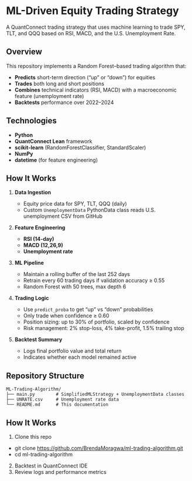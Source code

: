# ML-Driven Equity Trading Strategy

A QuantConnect trading strategy that uses machine learning to trade SPY, TLT, and QQQ based on RSI, MACD, and the U.S. Unemployment Rate.

## Overview

This repository implements a Random Forest–based trading algorithm that:

- **Predicts** short-term direction (“up” or “down”) for equities  
- **Trades** both long and short positions  
- **Combines** technical indicators (RSI, MACD) with a macroeconomic feature (unemployment rate)  
- **Backtests** performance over 2022–2024  

## Technologies

- **Python**  
- **QuantConnect Lean** framework  
- **scikit-learn** (RandomForestClassifier, StandardScaler)  
- **NumPy**  
- **datetime** (for feature engineering)  

## How It Works

1. **Data Ingestion**  
   - Equity price data for SPY, TLT, QQQ (daily)  
   - Custom `UnemploymentData` PythonData class reads U.S. unemployment CSV from GitHub  

2. **Feature Engineering**  
   - **RSI (14-day)**  
   - **MACD (12,26,9)**  
   - **Unemployment rate**  

3. **ML Pipeline**  
   - Maintain a rolling buffer of the last 252 days  
   - Retrain every 60 trading days if validation accuracy ≥ 0.55  
   - Random Forest with 50 trees, max depth 6  

4. **Trading Logic**  
   - Use `predict_proba` to get “up” vs “down” probabilities  
   - Only trade when confidence ≥ 0.60  
   - Position sizing: up to 30% of portfolio, scaled by confidence  
   - Risk management: 2% stop-loss, 4% take-profit, 1.5% trailing stop  

5. **Backtest Summary**  
   - Logs final portfolio value and total return  
   - Indicates whether each model remained active  

## Repository Structure
```text
ML-Trading-Algorithm/
├── main.py        # SimplifiedMLStrategy + UnemploymentData classes
├── UNRATE.csv     # Unemployment rate data
└── README.md      # This documentation
```
## How It Works
1. Clone this repo
- git clone https://github.com/BrendaMoragwa/ml-trading-algorithm.git
- cd ml-trading-algorithm
2. Backtest in QuantConnect IDE
3. Review logs and performance metrics



